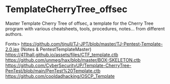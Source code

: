 # TemplateCherryTree_offsec
Master Template Cherry Tree of offsec, a template for the Cherry Tree program with various cheatsheets, tools, procedures, notes… from different authors.


Fonts>
https://github.com/tjnull/TJ-JPT/blob/master/TJ-Pentest-Template-2.0.jex (Notes & PentestTemplateMaster)
https://411hall.github.io/assets/files/CTF_template.ctb
https://github.com/unmeg/hax/blob/master/BOX-SKELETON.ctb
https://github.com/CyberSecurityUP/Template-CherryTree-PenTest/blob/main/PenTest%20Template.ctb
https://github.com/cooldadhacking/OSCP_Template

